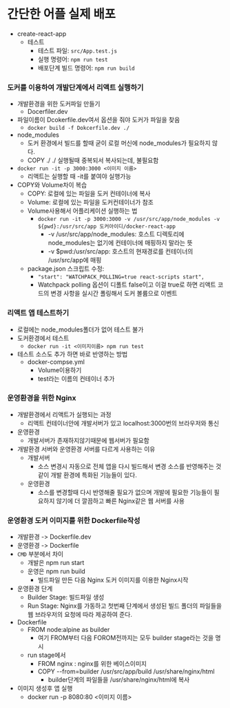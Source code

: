 # 간단한 어플 실제 배포
* create-react-app
  * 테스트
    * 테스트 파일: `src/App.test.js`
    * 실행 명령어: `npm run test`
    * 배포단계 빌드 명령어: `npm run build`
### 도커를 이용하여 개발단계에서 리액트 실행하기
* 개발환경을 위한 도커파일 만들기
  * Docerfiler.dev
* 파일이름이 Dcokerfile.dev여서 옵션을 줘야 도커가 파일을 찾음
  * `docker build -f Dokcerfile.dev ./`
* node_modules
  * 도커 환경에서 빌드를 할때 굳이 로컬 머신에 node_modules가 필요하지 않다.
  * COPY ./ ./ 실행될때 중복되서 복사되는데, 불필요함
* `docker run -it -p 3000:3000 <이미지 이름>`
  * 리액트는 실행할 때 -it를 붙여야 실행가능
* COPY와 Volume차이 복습
  * COPY: 로컬에 있는 파일을 도커 컨테이너에 복사
  * Volume: 로컬에 있는 파일을 도커컨테이너가 참조
  * Volume사용해서 어플리케이션 실행하는 법
    * `docker run -it -p 3000:3000 -v /usr/src/app/node_modules -v ${pwd}:/usr/src/app 도커아이디/docker-react-app`
      * -v /usr/src/app/node_modules: 호스트 디렉토리에 node_modules는 없기에 컨테이너에 매핑하지 말라는 뜻
      * -v $pwd:/usr/src/app: 호스트의 현재경로를 컨테이너의 /usr/src/app에 매핑
  * package.json 스크립트 수정:
    *  `"start": "WATCHPACK_POLLING=true react-scripts start",`
    *  Watchpack polling 옵션이 디폴트 false이고 이걸 true로 하면 리액트 코드의 변경 사항을 실시간 폴링해서 도커 볼륨으로 이벤트
### 리액트 앱 테스트하기
* 로컬에는 node_modules폴더가 없어 테스트 불가
* 도커환경에서 테스트
  * `docker run -it <이미지이름> npm run test`
* 테스트 소스도 추가 하면 바로 반영하는 방법
  * docker-compse.yml
    * Volume이용하기
    * test라는 이름의 컨테이너 추가
### 운영환경을 위한 Nginx
* 개발환경에서 리액트가 실행되는 과정
  * 리액트 컨테이너안에 개발서버가 있고 localhost:3000번의 브라우저와 통신
* 운영환경
  * 개발서버가 존재하지않기때문에 웹서버가 필요함
* 개발환경 서버와 운영환경 서버를 다르게 사용하는 이유
  * 개발서버
    * 소스 변경시 자동으로 전체 앱을 다시 빌드해서 변경 소스를 반영해주는 것 같이 개발 환경에 특화된 기능들이 있다.
  * 운영환경
    * 소스를 변경할때 다시 반영해줄 필요가 없으며 개발에 필요한 기능들이 필요하지 않기에 더 깔끔하고 빠른 Nginx같은 웹 서버를 사용
### 운영환경 도커 이미지를 위한 Dockerfile작성
* 개발환경 -> Dockerfile.dev
* 운영환경 -> Dockerfile
* `CMD` 부분에서 차이
  * 개발은 npm run start
  * 운영은 npm run build
    * 빌드파일 만든 다음 Nginx 도커 이미지를 이용한 Nginx시작
* 운영환경 단계
  * Builder Stage: 빌드파일 생성
  * Run Stage: Nginx를 가동하고 첫번째 단계에서 생성된 빌드 폴더의 파일들을 웹 브라우저의 요청에 따라 제공하여 준다.
* Dockerfile
  * FROM node:alpine as builder
    * 여기 FROM부터 다음 FOROM전까지는 모두 builder stage라는 것을 명시
  * run stage에서
    * FROM nginx : nginx를 위한 베이스이미지
    * COPY --from=builder /usr/src/app/build /usr/share/nginx/html
      * builder단계의 파일들을 /usr/share/nginx/html에 복사
* 이미지 생성후 앱 실행
  * docker run -p 8080:80 <이미지 이름>